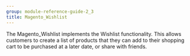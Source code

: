 ```yaml
---
group: module-reference-guide-2_3
title: Magento_Wishlist
---
```


The Magento_Wishlist implements the Wishlist functionality.
This allows customers to create a list of products that they can add to their shopping cart to be purchased at a later date, or share with friends.


